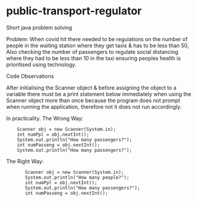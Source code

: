 # public-transport-regulator
Short java problem solving

Problem:
When covid hit there needed to be regulations on the number of people in the
waiting station where they get taxis & has to be less than 50,
Also checking the number of passengers to regulate  social distancing
where they had to be less than 10 in the taxi
ensuring peoples health is prioritised using technology.


Code Observations

After initialising the Scanner object &
before assigning the object to a variable
there must be a print statement below immediately
when using the Scanner object more than once because
the program does not prompt when running the application,
therefore not it does not run accordingly.

In practicality.
The Wrong Way:

        Scanner obj = new Scanner(System.in);
        int numPpl = obj.nextInt();
        System.out.println("How many passengers?");
        int numPasseng = obj.nextInt();
        System.out.println("How many passengers?");

The Right Way:

           Scanner obj = new Scanner(System.in);
           System.out.println("How many people?");
           int numPpl = obj.nextInt();
           System.out.println("How many passengers?");
           int numPasseng = obj.nextInt();
